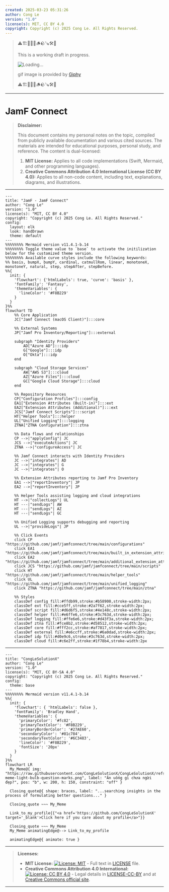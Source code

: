 ```yaml
---
created: 2025-03-23 05:31:26
author: Cong Le
version: "1.0"
license(s): MIT, CC BY 4.0
copyright: Copyright (c) 2025 Cong Le. All Rights Reserved.
---
```


> ⚠️🏗️🚧🦺🧱🪵🪨🪚🛠️👷
> 
> This is a working draft in progress.
> 
> ![Loading...](https://media3.giphy.com/media/v1.Y2lkPTc5MGI3NjExZDJxZWZzZjF4aXkzNnkxMzlyZ21tdnZ0eDJhcjluNm1lZ2VweHU3ciZlcD12MV9pbnRlcm5hbF9naWZfYnlfaWQmY3Q9Zw/VX7yEoXAFf8as/giphy.gif)
> 
> gif image is provided by [Giphy](https://giphy.com)
> 
> ⚠️🏗️🚧🦺🧱🪵🪨🪚🛠️👷

----


# JamF Connect
> **Disclaimer:**
>
> This document contains my personal notes on the topic,
> compiled from publicly available documentation and various cited sources.
> The materials are intended for educational purposes, personal study, and reference.
> The content is dual-licensed:
> 1. **MIT License:** Applies to all code implementations (Swift, Mermaid, and other programming languages).
> 2. **Creative Commons Attribution 4.0 International License (CC BY 4.0):** Applies to all non-code content, including text, explanations, diagrams, and illustrations.
---




```mermaid
---
title: "JamF - JamF Connect"
author: "Cong Le"
version: "1.0"
license(s): "MIT, CC BY 4.0"
copyright: "Copyright (c) 2025 Cong Le. All Rights Reserved."
config:
  layout: elk
  look: handDrawn
  theme: default
---
%%%%%%%% Mermaid version v11.4.1-b.14
%%%%%%%% Toggle theme value to `base` to activate the initilization below for the customized theme version.
%%%%%%%% Available curve styles include the following keywords:
%% basis, bumpX, bumpY, cardinal, catmullRom, linear, monotoneX, monotoneY, natural, step, stepAfter, stepBefore.
%%{
  init: {
    'flowchart': {'htmlLabels': true, 'curve': 'basis' },
    'fontFamily': 'Fantasy',
    'themeVariables': {
      'lineColor': '#F8B229'
    }
  }
}%%
flowchart TD
    %% Core Application
    JC["Jamf Connect (macOS Client)"]:::core

    %% External Systems
    JP["Jamf Pro Inventory/Reporting"]:::external

    subgraph "Identity Providers"
        AD["Azure AD"]:::idp
        G["Google"]:::idp
        O["Okta"]:::idp
    end

    subgraph "Cloud Storage Services"
        AW["AWS S3"]:::cloud
        AZ["Azure Files"]:::cloud
        GC["Google Cloud Storage"]:::cloud
    end

    %% Repository Resources
    CP["Configuration Profiles"]:::config
    EA1["Extension Attributes (Built-in)"]:::ext
    EA2["Extension Attributes (Additional)"]:::ext
    JCS["Jamf Connect Scripts"]:::script
    HT["Helper Tools"]:::helper
    UL["Unified Logging"]:::logging
    ZTNA["ZTNA Configuration"]:::ztna

    %% Data flows and relationships
    CP -->|"applyConfig"| JC
    JCS -->|"executeActions"| JC
    ZTNA -->|"configureAccess"| JC

    %% Jamf Connect interacts with Identity Providers
    JC -->|"integrates"| AD
    JC -->|"integrates"| G
    JC -->|"integrates"| O

    %% Extension Attributes reporting to Jamf Pro Inventory
    EA1 -->|"reportInventory"| JP
    EA2 -->|"reportInventory"| JP

    %% Helper Tools assisting logging and cloud integrations
    HT -->|"collectLogs"| UL
    HT ---|"sendLogs"| AW
    HT ---|"sendLogs"| AZ
    HT ---|"sendLogs"| GC

    %% Unified Logging supports debugging and reporting
    UL -->|"provideLogs"| JP

    %% Click Events
    click CP "https://github.com/jamf/jamfconnect/tree/main/configurations"
    click EA1 "https://github.com/jamf/jamfconnect/tree/main/built_in_extension_attributes"
    click EA2 "https://github.com/jamf/jamfconnect/tree/main/additional_extension_attributes"
    click JCS "https://github.com/jamf/jamfconnect/tree/main/scripts"
    click HT "https://github.com/jamf/jamfconnect/tree/main/helper_tools"
    click UL "https://github.com/jamf/jamfconnect/tree/main/unified_logging"
    click ZTNA "https://github.com/jamf/jamfconnect/tree/main/ztna"

    %% Styles
    classDef config fill:#ffdb99,stroke:#b58900,stroke-width:2px;
    classDef ext fill:#cce5ff,stroke:#2a7f62,stroke-width:2px;
    classDef script fill:#d6d6f5,stroke:#4e148c,stroke-width:2px;
    classDef helper fill:#e6ffe6,stroke:#3c763d,stroke-width:2px;
    classDef logging fill:#ffe6e6,stroke:#d43f3a,stroke-width:2px;
    classDef ztna fill:#fce8b2,stroke:#d58512,stroke-width:2px;
    classDef core fill:#fff2cc,stroke:#af7817,stroke-width:2px;
    classDef external fill:#e6ccff,stroke:#6a0dad,stroke-width:2px;
    classDef idp fill:#d0e9c6,stroke:#3c763d,stroke-width:2px;
    classDef cloud fill:#c6e2ff,stroke:#1f78b4,stroke-width:2px

```




---

<!-- 
```mermaid
%% Current Mermaid version
info
```  -->


```mermaid
---
title: "CongLeSolutionX"
author: "Cong Le"
version: "1.0"
license(s): "MIT, CC BY-SA 4.0"
copyright: "Copyright (c) 2025 Cong Le. All Rights Reserved."
config:
  theme: base
---
%%%%%%%% Mermaid version v11.4.1-b.14
%%{
  init: {
    'flowchart': { 'htmlLabels': false },
    'fontFamily': 'Bradley Hand',
    'themeVariables': {
      'primaryColor': '#fc82',
      'primaryTextColor': '#F8B229',
      'primaryBorderColor': '#27AE60',
      'secondaryColor': '#81c784',
      'secondaryTextColor': '#6C3483',
      'lineColor': '#F8B229',
      'fontSize': '20px'
    }
  }
}%%
flowchart LR
  My_Meme@{ img: "https://raw.githubusercontent.com/CongLeSolutionX/CongLeSolutionX/refs/heads/main/assets/images/My-meme-light-bulb-question-marks.png", label: "Ăn uống gì chưa ngừi đẹp?", pos: "b", w: 200, h: 150, constraint: "off" }

  Closing_quote@{ shape: braces, label: "...searching insights in the process of formulating better questions..." }

  Closing_quote ~~~ My_Meme
    
  Link_to_my_profile{{"<a href='https://github.com/CongLeSolutionX' target='_blank'>Click here if you care about my profile</a>"}}

  Closing_quote ~~~ My_Meme
  My_Meme animatingEdge@--> Link_to_my_profile
  
  animatingEdge@{ animate: true }

```

---
> **Licenses:**
>
> - **MIT License:**  [![License: MIT](https://img.shields.io/badge/License-MIT-yellow.svg)](LICENSE) - Full text in [LICENSE](LICENSE) file.
> - **Creative Commons Attribution 4.0 International:** [![License: CC BY 4.0](https://licensebuttons.net/l/by/4.0/88x31.png)](LICENSE-CC-BY) - Legal details in [LICENSE-CC-BY](LICENSE-CC-BY) and at [Creative Commons official site](http://creativecommons.org/licenses/by/4.0/).
> 
---
